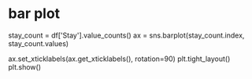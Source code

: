 # bar plot
stay_count = df['Stay'].value_counts()
ax = sns.barplot(stay_count.index, stay_count.values)

ax.set_xticklabels(ax.get_xticklabels(), rotation=90)
plt.tight_layout()
plt.show()



